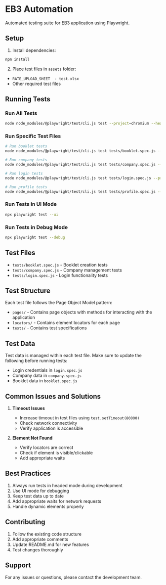 # EB3 Automation

Automated testing suite for EB3 application using Playwright.

## Setup

1. Install dependencies:
```bash
npm install
```

2. Place test files in `assets` folder:
- `RATE_UPLOAD_SHEET  - test.xlsx`
- Other required test files

## Running Tests

### Run All Tests
```bash
node node_modules/@playwright/test/cli.js test --project=chromium --headed
```

### Run Specific Test Files
```bash
# Run booklet tests
node node_modules/@playwright/test/cli.js test tests/booklet.spec.js --project=chromium --headed

# Run company tests
node node_modules/@playwright/test/cli.js test tests/company.spec.js --project=chromium --headed

# Run login tests
node node_modules/@playwright/test/cli.js test tests/login.spec.js --project=chromium --headed

# Run profile tests
node node_modules/@playwright/test/cli.js test tests/profile.spec.js --project=chromium --headed
```

### Run Tests in UI Mode
```bash
npx playwright test --ui
```

### Run Tests in Debug Mode
```bash
npx playwright test --debug
```

## Test Files

- `tests/booklet.spec.js` - Booklet creation tests
- `tests/company.spec.js` - Company management tests
- `tests/login.spec.js` - Login functionality tests

## Test Structure

Each test file follows the Page Object Model pattern:
- `pages/` - Contains page objects with methods for interacting with the application
- `locators/` - Contains element locators for each page
- `tests/` - Contains test specifications

## Test Data

Test data is managed within each test file. Make sure to update the following before running tests:
- Login credentials in `login.spec.js`
- Company data in `company.spec.js`
- Booklet data in `booklet.spec.js`

## Common Issues and Solutions

1. **Timeout Issues**
   - Increase timeout in test files using `test.setTimeout(80000)`
   - Check network connectivity
   - Verify application is accessible

2. **Element Not Found**
   - Verify locators are correct
   - Check if element is visible/clickable
   - Add appropriate waits

## Best Practices

1. Always run tests in headed mode during development
2. Use UI mode for debugging
3. Keep test data up to date
4. Add appropriate waits for network requests
5. Handle dynamic elements properly

## Contributing

1. Follow the existing code structure
2. Add appropriate comments
3. Update README.md for new features
4. Test changes thoroughly

## Support

For any issues or questions, please contact the development team. 